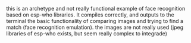 this is an archetype and not really functional example of face recognition based on esp-who libraries. It compiles correctly, and outputs to the terminal the basic functionality of comparing images and trying to find a match (face recognition emulation).
the images are not really used (jpeg libraries of esp-who exists, but seem really complex to integrade)